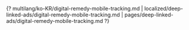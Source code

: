 {? multilang/ko-KR/digital-remedy-mobile-tracking.md | localized/deep-linked-ads/digital-remedy-mobile-tracking.md | pages/deep-linked-ads/digital-remedy-mobile-tracking.md ?}
